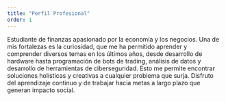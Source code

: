 ```yaml
---
title: "Perfil Profesional"
order: 1
---
```


Estudiante de finanzas apasionado por la economía y los negocios. Una de mis fortalezas es la curiosidad, que me ha permitido aprender y comprender diversos temas en los últimos años, desde desarrollo de hardware hasta programación de bots de trading, análisis de datos y desarrollo de herramientas de ciberseguridad. Esto me permite encontrar soluciones holísticas y creativas a cualquier problema que surja. Disfruto del aprendizaje continuo y de trabajar hacia metas a largo plazo que generan impacto social.
